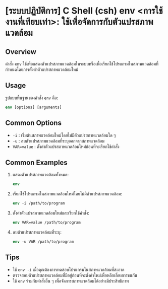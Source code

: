 # [ระบบปฏิบัติการ] C Shell (csh) env <การใช้งานที่เทียบเท่า>: ใช้เพื่อจัดการกับตัวแปรสภาพแวดล้อม

## Overview
คำสั่ง `env` ใช้เพื่อแสดงตัวแปรสภาพแวดล้อมในระบบหรือเพื่อเรียกใช้โปรแกรมในสภาพแวดล้อมที่กำหนดโดยการตั้งค่าตัวแปรสภาพแวดล้อมใหม่

## Usage
รูปแบบพื้นฐานของคำสั่ง `env` คือ:

```csh
env [options] [arguments]
```

## Common Options
- `-i` : เริ่มต้นสภาพแวดล้อมใหม่โดยไม่มีตัวแปรสภาพแวดล้อมใด ๆ
- `-u` : ลบตัวแปรสภาพแวดล้อมที่ระบุออกจากสภาพแวดล้อม
- `VAR=value` : ตั้งค่าตัวแปรสภาพแวดล้อมใหม่ก่อนที่จะเรียกใช้คำสั่ง

## Common Examples
1. แสดงตัวแปรสภาพแวดล้อมทั้งหมด:
   ```csh
   env
   ```

2. เรียกใช้โปรแกรมในสภาพแวดล้อมใหม่โดยไม่มีตัวแปรสภาพแวดล้อม:
   ```csh
   env -i /path/to/program
   ```

3. ตั้งค่าตัวแปรสภาพแวดล้อมใหม่และเรียกใช้คำสั่ง:
   ```csh
   env VAR=value /path/to/program
   ```

4. ลบตัวแปรสภาพแวดล้อมที่ระบุ:
   ```csh
   env -u VAR /path/to/program
   ```

## Tips
- ใช้ `env -i` เมื่อคุณต้องการทดสอบโปรแกรมในสภาพแวดล้อมที่สะอาด
- ตรวจสอบตัวแปรสภาพแวดล้อมที่มีอยู่ก่อนที่จะตั้งค่าใหม่เพื่อหลีกเลี่ยงการชนกัน
- ใช้ `env` ร่วมกับคำสั่งอื่น ๆ เพื่อจัดการสภาพแวดล้อมได้อย่างมีประสิทธิภาพ
